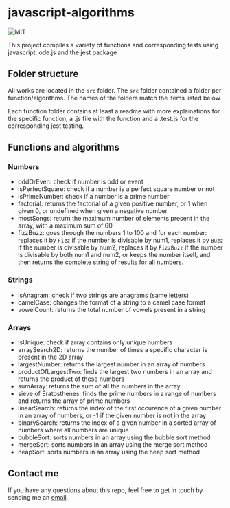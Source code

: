 # javascript-algorithms

![MIT](https://img.shields.io/badge/License-MIT-blue)

This project compiles a variety of functions and corresponding tests using javascript, ode.js and the jest package

## Folder structure

All works are located in the `src` folder. The `src` folder contained a folder per function/algorithms. The names of the folders match the items listed below.

Each function folder contains at least a readme with more explainations for the specific function, a .js file with the function and a .test.js for the corresponding jest testing.

## Functions and algorithms

### Numbers

- oddOrEven: check if number is odd or event
- isPerfectSquare: check if a number is a perfect square number or not
- isPrimeNumber: check if a number is a prime number
- factorial: returns the factorial of a given positive number, or 1 when given 0, or undefined when given a negative number
- mostSongs: return the maximum number of elements present in the array, with a maximum sum of 60
- fizzBuzz: goes through the numbers 1 to 100 and for each number: replaces it by `Fizz` if the number is divisable by num1, replaces it by `Buzz` if the number is divisable by num2, replaces it by `FizzBuzz` if the number is divisable by both num1 and num2, or keeps the number itself, and then returns the complete string of results for all numbers.

### Strings

- isAnagram: check if two strings are anagrams (same letters)
- camelCase: changes the format of a string to a camel case format
- vowelCount: returns the total number of vowels present in a string

### Arrays

- isUnique: check if array contains only unique numbers
- arraySearch2D: returns the number of times a specific character
  is present in the 2D array
- largestNumber: returns the largest number in an array of numbers
- productOfLargestTwo: finds the largest two numbers in an array and returns the product of these numbers
- sumArray: returns the sum of all the numbers in the array
- sieve of Eratosthenes: finds the prime numbers in a range of numbers and returns the array of prime numbers
- linearSearch: returns the index of the first occurence of a given number in an array of numbers, or -1 if the given number is not in the array
- binarySearch: returns the index of a given number in a sorted array of numbers where all numbers are unique
- bubbleSort: sorts numbers in an array using the bubble sort method
- mergeSort: sorts numbers in an array using the merge sort method
- heapSort: sorts numbers in an array using the heap sort method

## Contact me

If you have any questions about this repo, feel free to get in touch by sending me an [email](mailto:amelie.pira@gmail.com).
